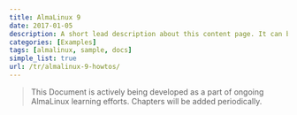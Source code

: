 ```yaml
---
title: AlmaLinux 9
date: 2017-01-05
description: A short lead description about this content page. It can be **bold** or _italic_ and can be split over multiple paragraphs.
categories: [Examples]
tags: [almalinux, sample, docs]
simple_list: true
url: /tr/almalinux-9-howtos/
---
```


> This Document is actively being developed as a part of ongoing AlmaLinux learning efforts. Chapters will be added periodically.
